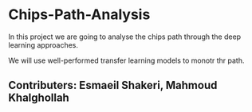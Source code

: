 # Chips-Path-Analysis

In this project we are going to analyse the chips path through the deep learning approaches.

We will use well-performed transfer learning models to monotr thr path.


## Contributers: Esmaeil Shakeri, Mahmoud Khalghollah
